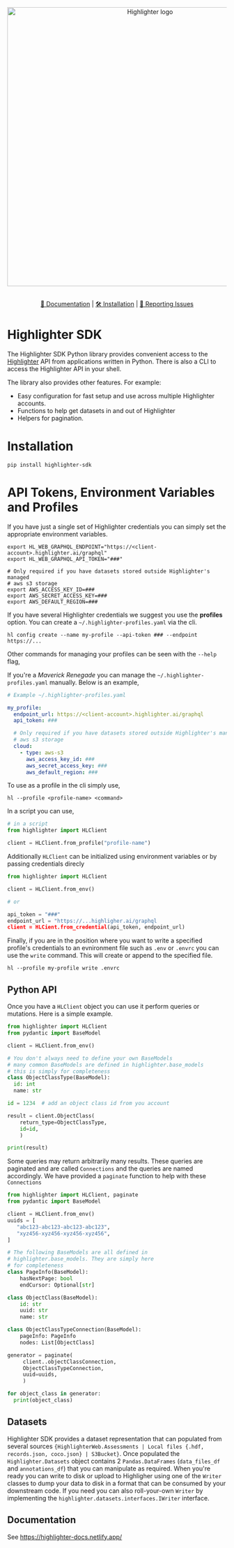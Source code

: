 <div align="center">
    <img width="640" src="https://highlighter-public.s3.ap-southeast-2.amazonaws.com/web/assets/Highlighter_Logo_Primary_Horizontal_RGB.png" alt="Highlighter logo">
</div>

<br />

<a href=“”></a>
<div align="center">
<a href="https://highlighter-docs.netlify.app/">📘 Documentation</a> |
<a href="#installation">🛠️ Installation</a> |
<a href="mailto:support@highlighter.ai"> 🤔 Reporting Issues</a> 
</div>

<h1>Highlighter SDK</h1>


The Highlighter SDK Python library provides convenient access to the [Highlighter](https://highlighter.ai) API from applications written in Python. There is also a CLI to access the Highlighter API in your shell.

The library also provides other features. For example:

* Easy configuration for fast setup and use across multiple Highlighter accounts.
* Functions to help get datasets in and out of Highlighter
* Helpers for pagination.


# Installation

```console
pip install highlighter-sdk
```


# API Tokens, Environment Variables and Profiles

If you have just a single set of Highlighter credentials you can simply set
the appropriate environment variables.

```
export HL_WEB_GRAPHQL_ENDPOINT="https://<client-account>.highlighter.ai/graphql"
export HL_WEB_GRAPHQL_API_TOKEN="###"

# Only required if you have datasets stored outside Highlighter's managed
# aws s3 storage
export AWS_ACCESS_KEY_ID=###
export AWS_SECRET_ACCESS_KEY=###
export AWS_DEFAULT_REGION=###
```

If you have several Highlighter credentials we suggest you use the
**profiles** option. You can create a `~/.highlighter-profiles.yaml` via the
cli.

```console
hl config create --name my-profile --api-token ### --endpoint https://...
```

Other commands for managing your profiles can be seen with the `--help` flag,

If you're a *Maverick Renegade* you can manage the `~/.highlighter-profiles.yaml`
manually. Below is an example,

```yaml
# Example ~/.highlighter-profiles.yaml

my_profile:
  endpoint_url: https://<client-account>.highlighter.ai/graphql
  api_token: ###

  # Only required if you have datasets stored outside Highlighter's managed
  # aws s3 storage
  cloud:
    - type: aws-s3
      aws_access_key_id: ###
      aws_secret_access_key: ###
      aws_default_region: ###
```

To use as a profile in the cli simply use,

```console
hl --profile <profile-name> <command>
```

In a script you can use,

```python
# in a script
from highlighter import HLClient

client = HLClient.from_profile("profile-name")
```

Additionally `HLClient` can be initialized using environment variables or
by passing credentials direcly

```python
from highlighter import HLClient

client = HLClient.from_env()

# or

api_token = "###"
endpoint_url = "https://...highligher.ai/graphql
client = HLCient.from_credential(api_token, endpoint_url)
```

Finally, if you are in the position where you want to write a specified profile's
credentials to an evnironment file such as `.env` or `.envrc` you can use
the `write` command. This will create or append to the specified file.

```console
hl --profile my-profile write .envrc
```

## Python API

Once you have a `HLClient` object you can use it perform queries or mutations. Here is a simple example.

```python
from highlighter import HLClient
from pydantic import BaseModel

client = HLClient.from_env()

# You don't always need to define your own BaseModels
# many common BaseModels are defined in highlighter.base_models
# this is simply for completeness
class ObjectClassType(BaseModel):
  id: int
  name: str

id = 1234  # add an object class id from you account

result = client.ObjectClass(
    return_type=ObjectClassType,
    id=id,
    )

print(result)
```

Some queries may return arbitrarily many results. These queries are
paginated and are called `Connections` and the queries are named accordingly.
We have provided a `paginate` function to help with these `Connections`

```python
from highlighter import HLClient, paginate
from pydantic import BaseModel

client = HLClient.from_env()
uuids = [
   "abc123-abc123-abc123-abc123",
   "xyz456-xyz456-xyz456-xyz456",
]

# The following BaseModels are all defined in
# highlighter.base_models. They are simply here
# for completeness
class PageInfo(BaseModel):
    hasNextPage: bool
    endCursor: Optional[str]

class ObjectClass(BaseModel):
    id: str
    uuid: str
    name: str

class ObjectClassTypeConnection(BaseModel):
    pageInfo: PageInfo
    nodes: List[ObjectClass]

generator = paginate(
     client..objectClassConnection,
     ObjectClassTypeConnection,
     uuid=uuids,
     )

for object_class in generator:
  print(object_class)

```

## Datasets

Highlighter SDK provides a dataset representation that can populated
from several sources `{HighlighterWeb.Assessments | Local files {.hdf, records.json, coco.json} | S3Bucket}`.
Once populated the `Highlighter.Datasets` object contains 2 `Pandas.DataFrames`
(`data_files_df` and `annotations_df`) that you can manipulate as required. When you're
ready you can write to disk or upload to Highligher using one of the `Writer` classes
to dump your data to disk in a format that can be consumed by your downstream code.
If you need you can also roll-your-own `Writer` by implementing the `highlighter.datasets.interfaces.IWriter` interface.


## Documentation

See https://highlighter-docs.netlify.app/
